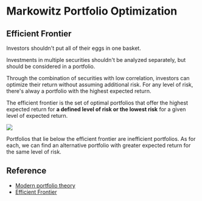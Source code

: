 # Markowitz Portfolio Optimization

## Efficient Frontier

Investors shouldn't put all of their eggs in one basket. 

Investments in multiple securities shouldn't be analyzed separately, but should be considered in a portfolio.

Through the combination of securities with low correlation, investors can optimize their return without assuming additional risk. For any level of risk, there's alway a portfolio with the highest expected return.

The efficient frontier is the set of optimal portfolios that offer the highest expected return for **a defined level of risk or the lowest risk** for a given level of expected return.

![](https://homework.study.com/cimages/multimages/16/image_2020_07_06t11_39_35_533z5646074988547641095.png)

Portfolios that lie below the efficient frontier are inefficient portfolios. As for each, we can find an alternative portfolio with greater expected return for the same level of risk.


## Reference

- [Modern portfolio theory](https://www.investopedia.com/terms/m/modernportfoliotheory.asp)
- [Efficient Frontier](https://www.investopedia.com/terms/e/efficientfrontier.asp)